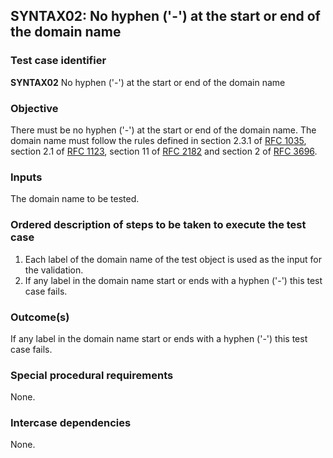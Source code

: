 ## SYNTAX02: No hyphen ('-') at the start or end of the domain name

### Test case identifier
**SYNTAX02** No hyphen ('-') at the start or end of the domain name

### Objective

There must be no hyphen ('-') at the start or end of the domain name.
The domain name must follow the rules defined in section 2.3.1 of [RFC 1035](http://www.ietf.org/rfc/rfc1035.txt),
section 2.1 of [RFC 1123](http://tools.ietf.org/html/rfc1123#section-2.1), section 11 of
[RFC 2182](http://tools.ietf.org/html/rfc2181#section-11) and section 2 of
[RFC 3696](http://tools.ietf.org/html/rfc3696#section-2).

### Inputs

The domain name to be tested.

### Ordered description of steps to be taken to execute the test case

1. Each label of the domain name of the test object is used as the input for the validation.
2. If any label in the domain name start or ends with a hyphen ('-') this test case fails.

### Outcome(s)

If any label in the domain name start or ends with a hyphen ('-') this test case fails.

### Special procedural requirements

None.

### Intercase dependencies

None.

